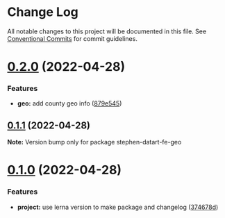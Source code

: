 # Change Log

All notable changes to this project will be documented in this file.
See [Conventional Commits](https://conventionalcommits.org) for commit guidelines.

# [0.2.0](https://github.com/Cuiyansong/datart-fe-resource/compare/v0.1.1...v0.2.0) (2022-04-28)


### Features

* **geo:** add county geo info ([879e545](https://github.com/Cuiyansong/datart-fe-resource/commit/879e545c70ade0a41a9d11aa6788f31b6c26c1b4))





## [0.1.1](https://github.com/Cuiyansong/datart-fe-resource/compare/v0.1.0...v0.1.1) (2022-04-28)

**Note:** Version bump only for package stephen-datart-fe-geo





# [0.1.0](https://github.com/Cuiyansong/datart-fe-resource/compare/v0.0.2...v0.1.0) (2022-04-28)


### Features

* **project:** use lerna version to make package and changelog ([374678d](https://github.com/Cuiyansong/datart-fe-resource/commit/374678de6c5bb6f1263e5f9f9c377783647e3bc4))
